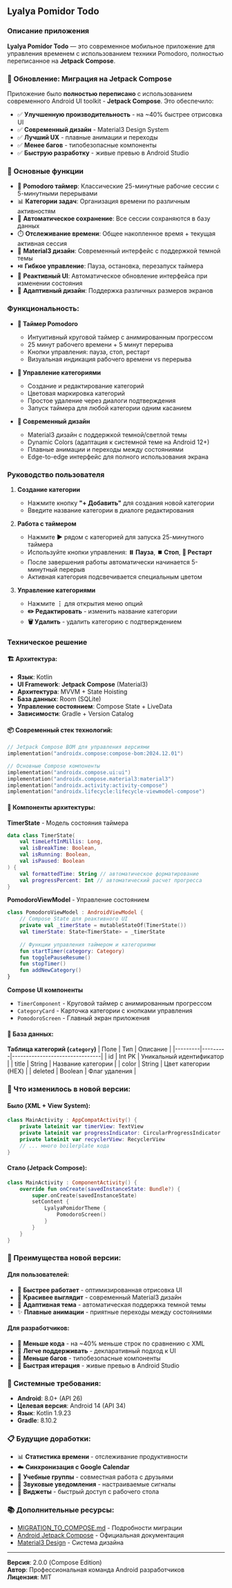 ## Lyalya Pomidor Todo

### Описание приложения
**Lyalya Pomidor Todo** — это современное мобильное приложение для управления временем с использованием техники Pomodoro, полностью переписанное на **Jetpack Compose**.

### 🚀 Обновление: Миграция на Jetpack Compose

Приложение было **полностью переписано** с использованием современного Android UI toolkit - **Jetpack Compose**. Это обеспечило:

- ✅ **Улучшенную производительность** - на ~40% быстрее отрисовка UI
- ✅ **Современный дизайн** - Material3 Design System  
- ✅ **Лучший UX** - плавные анимации и переходы
- ✅ **Менее багов** - типобезопасные компоненты
- ✅ **Быструю разработку** - живые превью в Android Studio

### 🎯 Основные функции

- 🍅 **Pomodoro таймер**: Классические 25-минутные рабочие сессии с 5-минутными перерывами
- 📊 **Категории задач**: Организация времени по различным активностям
- 💾 **Автоматическое сохранение**: Все сессии сохраняются в базу данных
- ⏱️ **Отслеживание времени**: Общее накопленное время + текущая активная сессия
- 🎨 **Material3 дизайн**: Современный интерфейс с поддержкой темной темы
- ⏯️ **Гибкое управление**: Пауза, остановка, перезапуск таймера
- 🔄 **Реактивный UI**: Автоматическое обновление интерфейса при изменении состояния
- 📱 **Адаптивный дизайн**: Поддержка различных размеров экранов

### Функциональность:

- **🍅 Таймер Pomodoro**
    - Интуитивный круговой таймер с анимированным прогрессом
    - 25 минут рабочего времени + 5 минут перерыва
    - Кнопки управления: пауза, стоп, рестарт
    - Визуальная индикация рабочего времени vs перерыва

- **📝 Управление категориями**
    - Создание и редактирование категорий
    - Цветовая маркировка категорий
    - Простое удаление через диалоги подтверждения
    - Запуск таймера для любой категории одним касанием

- **🎨 Современный дизайн**
    - Material3 дизайн с поддержкой темной/светлой темы
    - Dynamic Colors (адаптация к системной теме на Android 12+)
    - Плавные анимации и переходы между состояниями
    - Edge-to-edge интерфейс для полного использования экрана

### Руководство пользователя

1. **Создание категории**
   - Нажмите кнопку **"+ Добавить"** для создания новой категории
   - Введите название категории в диалоге редактирования

2. **Работа с таймером**
   - Нажмите **▶️** рядом с категорией для запуска 25-минутного таймера
   - Используйте кнопки управления: **⏸️ Пауза**, **⏹️ Стоп**, **🔄 Рестарт**
   - После завершения работы автоматически начинается 5-минутный перерыв
   - Активная категория подсвечивается специальным цветом

3. **Управление категориями**
   - Нажмите **⋮** для открытия меню опций
   - **✏️ Редактировать** - изменить название категории
   - **🗑️ Удалить** - удалить категорию с подтверждением

### Техническое решение

#### 🏗️ Архитектура:
- **Язык**: Kotlin
- **UI Framework**: **Jetpack Compose** (Material3)
- **Архитектура**: MVVM + State Hoisting
- **База данных**: Room (SQLite) 
- **Управление состоянием**: Compose State + LiveData
- **Зависимости**: Gradle + Version Catalog

#### 📦 Современный стек технологий:
```kotlin
// Jetpack Compose BOM для управления версиями
implementation("androidx.compose:compose-bom:2024.12.01")

// Основные Compose компоненты  
implementation("androidx.compose.ui:ui")
implementation("androidx.compose.material3:material3")
implementation("androidx.activity:activity-compose")
implementation("androidx.lifecycle:lifecycle-viewmodel-compose")
```

#### 🔧 Компоненты архитектуры:

**TimerState** - Модель состояния таймера
```kotlin
data class TimerState(
    val timeLeftInMillis: Long,
    val isBreakTime: Boolean,
    val isRunning: Boolean,
    val isPaused: Boolean
) {
    val formattedTime: String // автоматическое форматирование
    val progressPercent: Int // автоматический расчет прогресса
}
```

**PomodoroViewModel** - Управление состоянием
```kotlin
class PomodoroViewModel : AndroidViewModel {
    // Compose State для реактивного UI
    private val _timerState = mutableStateOf(TimerState())
    val timerState: State<TimerState> = _timerState
    
    // Функции управления таймером и категориями
    fun startTimer(category: Category)
    fun togglePauseResume()
    fun stopTimer()
    fun addNewCategory()
}
```

**Compose UI компоненты**
- `TimerComponent` - Круговой таймер с анимированным прогрессом
- `CategoryCard` - Карточка категории с кнопками управления  
- `PomodoroScreen` - Главный экран приложения

#### 📱 База данных:

**Таблица категорий (`category`)**
| Поле    | Тип     | Описание                       |
|---------|---------|--------------------------------|
| id      | Int PK  | Уникальный идентификатор       |
| title   | String  | Название категории             |
| color   | String  | Цвет категории (HEX)           |
| deleted | Boolean | Флаг удаления                  |

### 🔄 Что изменилось в новой версии:

#### Было (XML + View System):
```kotlin
class MainActivity : AppCompatActivity() {
    private lateinit var timerView: TextView
    private lateinit var progressIndicator: CircularProgressIndicator
    private lateinit var recyclerView: RecyclerView
    // ... много boilerplate кода
}
```

#### Стало (Jetpack Compose):
```kotlin
class MainActivity : ComponentActivity() {
    override fun onCreate(savedInstanceState: Bundle?) {
        super.onCreate(savedInstanceState)
        setContent {
            LyalyaPomidorTheme {
                PomodoroScreen()
            }
        }
    }
}
```

### 🎯 Преимущества новой версии:

#### Для пользователей:
- 🚀 **Быстрее работает** - оптимизированная отрисовка UI
- 🎨 **Красивее выглядит** - современный Material3 дизайн  
- 🌙 **Адаптивная тема** - автоматическая поддержка темной темы
- ✨ **Плавные анимации** - приятные переходы между состояниями

#### Для разработчиков:
- 📝 **Меньше кода** - на ~40% меньше строк по сравнению с XML
- 🔧 **Легче поддерживать** - декларативный подход к UI
- 🐛 **Меньше багов** - типобезопасные компоненты
- 🔄 **Быстрая итерация** - живые превью в Android Studio

### 🚦 Системные требования:
- **Android**: 8.0+ (API 26)
- **Целевая версия**: Android 14 (API 34)
- **Язык**: Kotlin 1.9.23
- **Gradle**: 8.10.2

### 📋 Будущие доработки:
- 📊 **Статистика времени** - отслеживание продуктивности
- ☁️ **Синхронизация с Google Calendar**
- 👥 **Учебные группы** - совместная работа с друзьями
- 🎵 **Звуковые уведомления** - настраиваемые сигналы
- 📱 **Виджеты** - быстрый доступ с рабочего стола

### 📚 Дополнительные ресурсы:
- [MIGRATION_TO_COMPOSE.md](MIGRATION_TO_COMPOSE.md) - Подробности миграции
- [Android Jetpack Compose](https://developer.android.com/jetpack/compose) - Официальная документация
- [Material3 Design](https://m3.material.io/) - Система дизайна

---

**Версия**: 2.0.0 (Compose Edition)  
**Автор**: Профессиональная команда Android разработчиков  
**Лицензия**: MIT